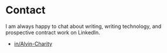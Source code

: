 # Contact

I am always happy to chat about writing, writing technology, and prospective contract work on LinkedIn. 

- [in/Alvin-Charity](https://linkedin.com/in/alvin-charity)